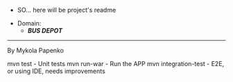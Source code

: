 * SO... here will be project's readme

- Domain: 
  * ***BUS DEPOT***

____
By Mykola Papenko

mvn test - Unit tests
mvn run-war - Run the APP
mvn integration-test - E2E, or using IDE, needs improvements

